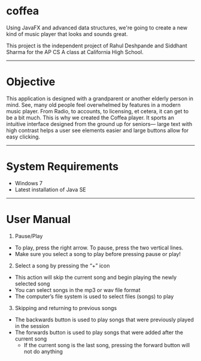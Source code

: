 # coffea
Using JavaFX and advanced data structures, we're going to create a new kind of music player that looks and sounds great.

This project is the independent project of Rahul Deshpande and Siddhant Sharma for the AP CS A class at California High School.
***
# Objective 
This application is designed with a grandparent or another elderly person in mind. See, many old people feel overwhelmed by features in a modern music player. From Radio, to accounts, to licensing, et cetera, it can get to be a bit much. This is why we created the Coffea player. It sports an intuitive interface designed from the ground up for seniors— large text with high contrast helps a user see elements easier and large buttons allow for easy clicking.
***
# System Requirements
- Windows 7
- Latest installation of Java SE
***
# User Manual
1. Pause/Play
  - To play, press the right arrow. To pause, press the two vertical lines.
  - Make sure you select a song to play before pressing pause or play!

2. Select a song by pressing the “+” icon
  - This action will skip the current song and begin playing the newly selected song
  - You can select songs in the mp3 or wav file format
  - The computer’s file system is used to select files (songs) to play

3. Skipping and returning to previous songs
  - The backwards button is used to play songs that were previously played in the session
  - The forwards button is used to play songs that were added after the current song
    - If the current song is the last song, pressing the forward button will not do anything